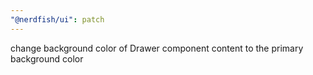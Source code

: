 ```yaml
---
"@nerdfish/ui": patch
---
```


change background color of Drawer component content to the primary background color

